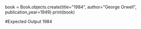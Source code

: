 book = Book.objects.create(title="1984", author="George Orwell", publication_year=1949)
print(book)

#Expected Output
1984